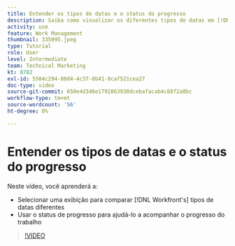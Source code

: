 ```yaml
---
title: Entender os tipos de datas e o status do progresso
description: Saiba como visualizar os diferentes tipos de datas em [!DNL  Workfront] e use o status de progresso para ajudá-lo a rastrear o progresso do trabalho.
activity: use
feature: Work Management
thumbnail: 335095.jpeg
type: Tutorial
role: User
level: Intermediate
team: Technical Marketing
kt: 8782
exl-id: 5504c294-80d4-4c37-8b41-9caf521cea27
doc-type: video
source-git-commit: 650e4d346e1792863930dcebafacab4c88f2a8bc
workflow-type: tm+mt
source-wordcount: '56'
ht-degree: 0%

---
```


# Entender os tipos de datas e o status do progresso

Neste vídeo, você aprenderá a:

* Selecionar uma exibição para comparar [!DNL Workfront's] tipos de datas diferentes
* Usar o status de progresso para ajudá-lo a acompanhar o progresso do trabalho

>[!VIDEO](https://video.tv.adobe.com/v/335095/?quality=12&learn=on)

<!---
Task progress status overview
Definitions for the project, task, and issue dates within Workfront
Project timelines
--->
